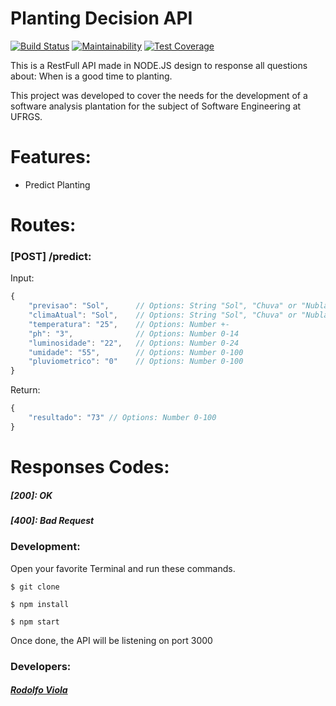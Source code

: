 # Planting Decision API 

[![Build Status](https://travis-ci.org/rodolfoviolac/plantingDecisionTree.svg?branch=master)](https://travis-ci.org/rodolfoviolac/plantingDecisionTree)
[![Maintainability](https://api.codeclimate.com/v1/badges/dbe6a39c5a2e2b18166c/maintainability)](https://codeclimate.com/github/rodolfoviolac/plantingDecisionTree/maintainability)
[![Test Coverage](https://api.codeclimate.com/v1/badges/dbe6a39c5a2e2b18166c/test_coverage)](https://codeclimate.com/github/rodolfoviolac/plantingDecisionTree/test_coverage)

This is a RestFull API made in NODE.JS design to response all questions about:  When is a good time to planting.


This project was developed to cover the needs for the development of a software analysis plantation for the subject of Software Engineering at UFRGS.

# Features:

  - Predict Planting

# Routes:
### [POST] /predict:

Input:
```javascript
{
    "previsao": "Sol",      // Options: String "Sol", "Chuva" or "Nublado"
    "climaAtual": "Sol",    // Options: String "Sol", "Chuva" or "Nublado"
    "temperatura": "25",    // Options: Number +-
    "ph": "3",              // Options: Number 0-14
    "luminosidade": "22",   // Options: Number 0-24
    "umidade": "55",        // Options: Number 0-100
    "pluviometrico": "0"    // Options: Number 0-100
}
```
Return:
```javascript
{
    "resultado": "73" // Options: Number 0-100
}
```    

# Responses Codes:
##### [200]: OK
##### [400]: Bad Request


### Development:

Open your favorite Terminal and run these commands.

`$ git clone`

`$ npm install`

`$ npm start`

Once done, the API will be listening on port 3000

### Developers:
##### [Rodolfo Viola](https://github.com/rodolfoviolac)